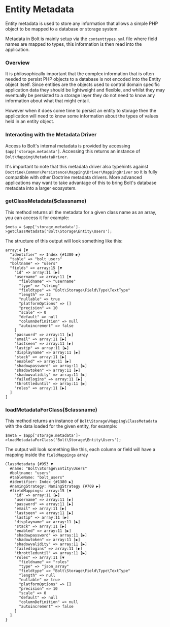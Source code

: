 # Entity Metadata

Entity metadata is used to store any information that allows a simple PHP object to be mapped to a database or storage
system.

Metadata in Bolt is mainly setup via the `contenttypes.yml` file where field names are mapped to types, this information 
is then read into the application. 

### Overview

It is philosophically important that the complex information that is often needed to persist PHP objects to a database 
is not encoded into the Entity object itself. Since entities are the objects used to control domain specific application 
data they should be lightweight and flexible, and whilst they may eventually be persisted to a storage layer they do 
not need to know any information about what that might entail.

However when it does come time to persist an entity to storage then the application will need to know some information 
about the types of values held in an entity object.


### Interacting with the Metadata Driver

Access to Bolt's internal metadata is provided by accessing `$app['storage.metadata']`. Accessing this returns an 
instance of `Bolt\Mapping\MetadataDriver`.

It's important to note that this metadata driver also typehints against `Doctrine\Common\Persistence\Mapping\Driver\MappingDriver` 
so it is fully compatible with other Doctrine metadata drivers. More advanced applications may want to take advantage 
of this to bring Bolt's database metadata into a larger ecosystem.

### getClassMetadata($classname)

This method returns all the metadata for a given class name as an array, you can access it for example:

```
$meta = $app['storage.metadata']->getClassMetadata('Bolt\Storage\Entity\Users');
```

The structure of this output will look something like this:

```
array:4 [▼
  "identifier" => Index {#1380 ▶}
  "table" => "bolt_users"
  "boltname" => "users"
  "fields" => array:15 [▼
    "id" => array:11 [▶]
    "username" => array:11 [▼
      "fieldname" => "username"
      "type" => "string"
      "fieldtype" => "Bolt\Storage\Field\Type\TextType"
      "length" => 32
      "nullable" => true
      "platformOptions" => []
      "precision" => 10
      "scale" => 0
      "default" => null
      "columnDefinition" => null
      "autoincrement" => false
    ]
    "password" => array:11 [▶]
    "email" => array:11 [▶]
    "lastseen" => array:11 [▶]
    "lastip" => array:11 [▶]
    "displayname" => array:11 [▶]
    "stack" => array:11 [▶]
    "enabled" => array:11 [▶]
    "shadowpassword" => array:11 [▶]
    "shadowtoken" => array:11 [▶]
    "shadowvalidity" => array:11 [▶]
    "failedlogins" => array:11 [▶]
    "throttleduntil" => array:11 [▶]
    "roles" => array:11 [▶]
  ]
]
```

### loadMetadataForClass($classname)

This method returns an instance of `Bolt\Storage\Mapping\ClassMetadata` with the data loaded for the given entity,
for example:

```
$meta = $app['storage.metadata']->loadMetadataForClass('Bolt\Storage\Entity\Users');
```

The output will look something like this, each column or field will have a mapping inside the `fieldMappings` array


```
ClassMetadata {#953 ▼
  #name: "Bolt\Storage\Entity\Users"
  #boltname: "users"
  #tableName: "bolt_users"
  #identifier: Index {#1380 ▶}
  #namingStrategy: NamingStrategy {#709 ▶}
  #fieldMappings: array:15 [▼
    "id" => array:11 [▶]
    "username" => array:11 [▶]
    "password" => array:11 [▶]
    "email" => array:11 [▶]
    "lastseen" => array:11 [▶]
    "lastip" => array:11 [▶]
    "displayname" => array:11 [▶]
    "stack" => array:11 [▶]
    "enabled" => array:11 [▶]
    "shadowpassword" => array:11 [▶]
    "shadowtoken" => array:11 [▶]
    "shadowvalidity" => array:11 [▶]
    "failedlogins" => array:11 [▶]
    "throttleduntil" => array:11 [▶]
    "roles" => array:11 [▼
      "fieldname" => "roles"
      "type" => "json_array"
      "fieldtype" => "Bolt\Storage\Field\Type\TextType"
      "length" => null
      "nullable" => true
      "platformOptions" => []
      "precision" => 10
      "scale" => 0
      "default" => null
      "columnDefinition" => null
      "autoincrement" => false
    ]
  ]
}
```

